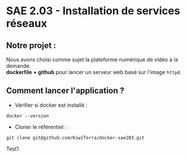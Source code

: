 # SAE 2.03 - Installation de services réseaux

## Notre projet :

Nous avons choisi comme sujet la plateforme numérique de vidéo à la demande. <br/>
**dockerfile + github** pour lancer un serveur web basé sur l'image ```httpd```.

## Comment lancer l'application ?
- Vérifier si docker est installé :
```shell
docker --version
```

- Cloner le référentiel :
 ```shell
git clone git@github.com/KiwiTerra/docker-sae203.git
```

Test1
